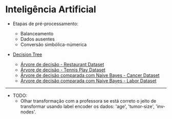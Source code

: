 <h1> Inteligência Artificial </h1>

- Etapas de pré-processamento:
    - Balanceamento
    - Dados ausentes
    - Conversão simbólica-númerica


- [Decision Tree](https://github.com/brunofaria27/artificial-intelligence/tree/main/Decision%20Tree)
    - [Árvore de decisão - Restaurant Dataset](https://github.com/brunofaria27/artificial-intelligence/blob/main/Decision%20Tree/DecisionTreeRestaurant.ipynb)
    - [Árvore de decisão - Tennis Play Dataset](https://github.com/brunofaria27/artificial-intelligence/blob/main/Decision%20Tree/DecisionTreeWeather.ipynb)
    - [Árvore de decisão comparada com Naive Bayes - Cancer Dataset](https://github.com/brunofaria27/artificial-intelligence/blob/main/Decision%20Tree/Naive%20Bayes%20-%20Difference/DecisionTreeAndNaiveCancer.ipynb)
    - [Árvore de decisão comparada com Naive Bayes - Labor Dataset](https://github.com/brunofaria27/artificial-intelligence/blob/main/Decision%20Tree/Naive%20Bayes%20-%20Difference/DecisionTreeAndNaiveLabor.ipynb)

-------------------------------
- TODO:
    - Olhar transformação com a professora se está correto o jeito de transformar usando label encoder os dados: 'age', 'tumor-size', 'inv-nodes'.
